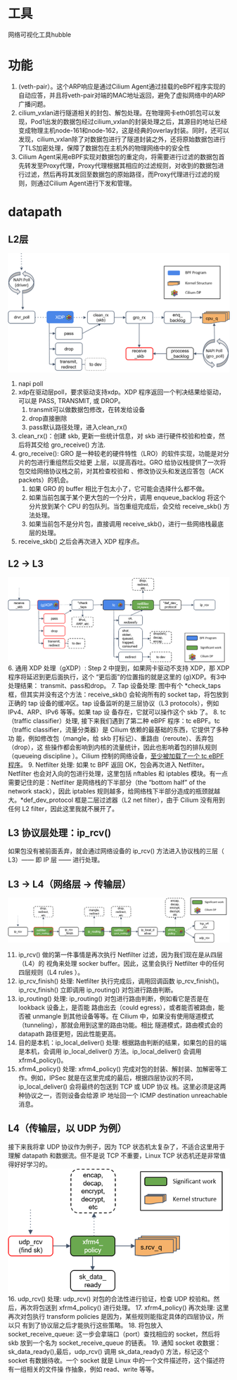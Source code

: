 # 工具
网络可视化工具hubble


# 功能

1. (veth-pair）。这个ARP响应是通过Cilium Agent通过挂载的eBPF程序实现的自动应答，并且将veth-pair对端的MAC地址返回，避免了虚拟网络中的ARP广播问题。
2. cilium_vxlan进行隧道相关的封包、解包处理。在物理网卡eth0抓包可以发现，Pod1出发的数据包经过cilium_vxlan的封装处理之后，其源目的地址已经变成物理主机node-161和node-162，这是经典的overlay封装。同时，还可以发现，cilium_vxlan除了对数据包进行了隧道封装之外，还将原始数据包进行了TLS加密处理，保障了数据包在主机外的物理网络中的安全性
3. Cilium Agent采用eBPF实现对数据包的重定向，将需要进行过滤的数据包首先转发至Proxy代理，Proxy代理根据其相应的过滤规则，对收到的数据包进行过滤，然后再将其发回至数据包的原始路径，而Proxy代理进行过滤的规则，则通过Cilium Agent进行下发和管理。



# datapath
## L2层
![l2](./images/l2.png)
1. napi poll
2. xdp在驱动层poll，要求驱动支持xdp。XDP 程序返回一个判决结果给驱动，可以是 PASS, TRANSMIT, 或 DROP。
   1. transmit可以做数据包修改，在转发给设备
   2. drop直接删除
   3. pass默认路径处理，进入clean_rx()
3. clean_rx()：创建 skb, 更新一些统计信息，对 skb 进行硬件校验和检查，然后将其交给 gro_receive() 方法.
4. gro_receive(): GRO 是一种较老的硬件特性（LRO）的软件实现，功能是对分片的包进行重组然后交给更 上层，以提高吞吐。GRO 给协议栈提供了一次将包交给网络协议栈之前，对其检查校验和 、修改协议头和发送应答包（ACK packets）的机会。
   1. 如果 GRO 的 buffer 相比于包太小了，它可能会选择什么都不做。
   2. 如果当前包属于某个更大包的一个分片，调用 enqueue_backlog 将这个分片放到某个 CPU 的包队列。当包重组完成后，会交给 receive_skb() 方法处理。
   3. 如果当前包不是分片包，直接调用 receive_skb()，进行一些网络栈最底层的处理。
5. receive_skb() 之后会再次进入 XDP 程序点。

## L2 -> L3 
![l2_2l3](./images/l2_l3.png)
6. 通用 XDP 处理（gXDP）: Step 2 中提到，如果网卡驱动不支持 XDP，那 XDP 程序将延迟到更后面执行，这个 “更后面”的位置指的就是这里的 (g)XDP。有3中处理结果： transmit、pass和drop。
7. Tap 设备处理: 图中有个 *check_taps 框，但其实并没有这个方法：receive_skb() 会轮询所有的 socket tap，将包放到正确的 tap 设备的缓冲区。tap 设备监听的是三层协议（L3 protocols），例如 IPv4、ARP、IPv6 等等。如果 tap 设 备存在，它就可以操作这个 skb 了。
8. tc（traffic classifier）处理, 接下来我们遇到了第二种 eBPF 程序：tc eBPF。tc（traffic classifier，流量分类器）是 Cilium 依赖的最基础的东西，它提供了多种功 能，例如修改包（mangle，给 skb 打标记）、重路由（reroute）、丢弃包（drop），这 些操作都会影响到内核的流量统计，因此也影响着包的排队规则（queueing discipline ）。Cilium 控制的网络设备，[至少被加载了一个 tc eBPF 程序](http://arthurchiao.art/blog/cilium-network-topology-on-aws/)。
9. Netfilter 处理: 如果 tc BPF 返回 OK，包会再次进入 Netfilter。Netfilter 也会对入向的包进行处理，这里包括 nftables 和 iptables 模块。有一点需要记住的是：Netfilter 是网络栈的下半部分（the “bottom half” of the network stack），因此 iptables 规则越多，给网络栈下半部分造成的瓶颈就越大。*def_dev_protocol 框是二层过滤器（L2 net filter），由于 Cilium 没有用到任何 L2 filter，因此这里我就不展开了。

## L3 协议层处理：ip_rcv()
如果包没有被前面丢弃，就会通过网络设备的 ip_rcv() 方法进入协议栈的三层（ L3）—— 即 IP 层 —— 进行处理。
## L3 -> L4（网络层 -> 传输层）
![l3_l4](./images/L3_l4.png)

11. ip_rcv() 做的第一件事情是再次执行 Netfilter 过滤，因为我们现在是从四层（L4）的 视角来处理 socker buffer。因此，这里会执行 Netfilter 中的任何四层规则（L4 rules ）。
12. ip_rcv_finish() 处理: Netfilter 执行完成后，调用回调函数 ip_rcv_finish()。ip_rcv_finish() 立即调用 ip_routing() 对包进行路由判断。
13. ip_routing() 处理: ip_routing() 对包进行路由判断，例如看它是否是在 lookback 设备上，是否能 路由出去（could egress），或者能否被路由，能否被 unmangle 到其他设备等等。在 Cilium 中，如果没有使用隧道模式（tunneling），那就会用到这里的路由功能。相比 隧道模式，路由模式会的 datapath 路径更短，因此性能更高。
14. 目的是本机：ip_local_deliver() 处理: 根据路由判断的结果，如果包的目的端是本机，会调用 ip_local_deliver() 方法。ip_local_deliver() 会调用 xfrm4_policy()。
15. xfrm4_policy() 处理: xfrm4_policy() 完成对包的封装、解封装、加解密等工作。例如，IPSec 就是在这里完成的最后，根据四层协议的不同，ip_local_deliver() 会将最终的包送到 TCP 或 UDP 协议 栈。这里必须是这两种协议之一，否则设备会给源 IP 地址回一个 ICMP destination unreachable 消息。


## L4（传输层，以 UDP 为例）
接下来我将拿 UDP 协议作为例子，因为 TCP 状态机太复杂了，不适合这里用于理解 datapath 和数据流。但不是说 TCP 不重要，Linux TCP 状态机还是非常值得好好学习的。
![l4_udp](./images/l4_udp.png)
16. udp_rcv() 处理: udp_rcv() 对包的合法性进行验证，检查 UDP 校验和。然后，再次将包送到 xfrm4_policy() 进行处理。
17. xfrm4_policy() 再次处理: 这里再次对包执行 transform policies 是因为，某些规则能指定具体的四层协议，所以只 有到了协议层之后才能执行这些策略。
18. 将包放入 socket_receive_queue: 这一步会拿端口（port）查找相应的 socket，然后将 skb 放到一个名为 socket_receive_queue 的链表。
19. 通知 socket 收数据：sk_data_ready(),最后，udp_rcv() 调用 sk_data_ready() 方法，标记这个 socket 有数据待收。一个 socket 就是 Linux 中的一个文件描述符，这个描述符有一组相关的文件操 作抽象，例如 read、write 等等。